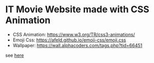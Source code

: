 # IT Movie Website made with CSS Animation

- CSS Animation:  https://www.w3.org/TR/css3-animations/
- Emoji Css: https://afeld.github.io/emoji-css/emoji.css
- Wallpaper: https://wall.alphacoders.com/tags.php?tid=66451


see [here](https://it-website.000webhostapp.com/)